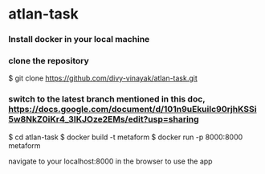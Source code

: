 # atlan-task
### Install docker in your local machine
### clone the repository
$ git clone https://github.com/divy-vinayak/atlan-task.git

### switch to the latest branch mentioned in this doc, https://docs.google.com/document/d/101n9uEkuilc90rjhKSSi5w8NkZ0iKr4_3IKJOze2EMs/edit?usp=sharing
$ cd atlan-task
$ docker build -t metaform
$ docker run -p 8000:8000 metaform

navigate to your localhost:8000 in the browser to use the app
